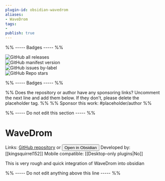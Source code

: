 ```yaml
---
plugin-id: obsidian-wavedrom
aliases:
- WaveDrom
tags: 
- 
publish: true
---
```


%% ----- Badges ----- %%

![GitHub all releases](https://img.shields.io/github/downloads/kingsquirrel152/obsidian-wavedrom/total?color=573E7A&logo=github&style=for-the-badge)   
![GitHub manifest version](https://img.shields.io/github/manifest-json/v/kingsquirrel152/obsidian-wavedrom?color=573E7A&logo=github&style=for-the-badge)   
![GitHub issues by-label](https://img.shields.io/github/issues/kingsquirrel152/obsidian-wavedrom/help%20wanted?color=573E7A&logo=github&style=for-the-badge)   
![GitHub Repo stars](https://img.shields.io/github/stars/kingsquirrel152/obsidian-wavedrom?color=573E7A&logo=github&style=for-the-badge)

%% ----- Badges ----- %%

%% Does the repository or author have any sponsoring links? Uncomment the next line and add them below. If they don't, please delete the placeholder tag. %%
%% Sponsor this work: #placeholder/author %%

%% ----- Do not edit this section ----- %%

# WaveDrom

Links: [GitHub repository](https://github.com/kingsquirrel152/obsidian-wavedrom) or [<button id=HH>Open in Obsidian</button>](obsidian://goto-plugin?id=obsidian-wavedrom)
Developed by: [[kingsquirrel152]]
Mobile compatible: [[Desktop-only plugins|No]]

This is very rough and quick integration of WaveDrom into obsidian

%% ----- Do not edit anything above this line ----- %% 
